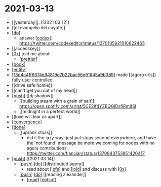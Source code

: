 # 2021-03-13

- [[yesterday]]: [[2021 03 12]]
- [[el evangelio del coyote]]
- [[do]]
  - answer [[codex]]: https://twitter.com/codexeditor/status/1370185921010622465
- [[accesskey]]
- [[0x]] told me about:
  - [[prettier]]
- [[book]]
- [[entity]]
- [[13e4c4ff6674e94819e7b22bac56e91645a9b389]] made [[agora urls]] fully user controlled.
- [[drive safe homie]]
- [[can't get you out of my head]] 
- [[push]] [[dj shadow]]
  - [[building steam with a grain of salt]]: https://open.spotify.com/artist/5CE2IfdYZEQGIDsfiRm8SI
  - [[midnight in a perfect world]]
- [[love will tear us apart]]
- [[convergence]]
- [[done]]
  - [[uprank stoas]]
    - did it the lazy way: just put stoas second everywhere, and have the 'not found' message be more welcoming for nodes with no agora contributions: https://twitter.com/flancian/status/1370843753951420417
- [[push]] [[2021 03 14]]
  - [[push]] [[do]] [[distributed agora]]
    - read about [[ipfs]] and [[ipld]] and discuss with [[0x]]
  - [[push]] [[do]] [[reading alexander]]
    - [[read]] [[notsof]] 

[//begin]: # "Autogenerated link references for markdown compatibility"
[do]: ../do "Do"
[codex]: ../codex "Codex"
[0x]: ../0x "0x"
[prettier]: ../prettier "prettier"
[book]: ../book "Book"
[entity]: ../entity "Entity"
[13e4c4ff6674e94819e7b22bac56e91645a9b389]: ../13e4c4ff6674e94819e7b22bac56e91645a9b389 "13e4c4ff6674e94819e7b22bac56e91645a9b389"
[push]: ../push "Push"
[convergence]: ../convergence "Convergence"
[done]: ../done "DONE"
[ipfs]: ../ipfs "Ipfs"
[ipld]: ../ipld "Ipld"
[read]: ../read "Read"
[notsof]: ../notsof "Notsof"
[//end]: # "Autogenerated link references"
